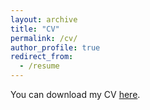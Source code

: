 ```yaml
---
layout: archive
title: "CV"
permalink: /cv/
author_profile: true
redirect_from:
  - /resume
---
```


You can download my CV [here](https://github.com/EliHei/EliHei.github.io/raw/master/elyas_heidari.pdf).
